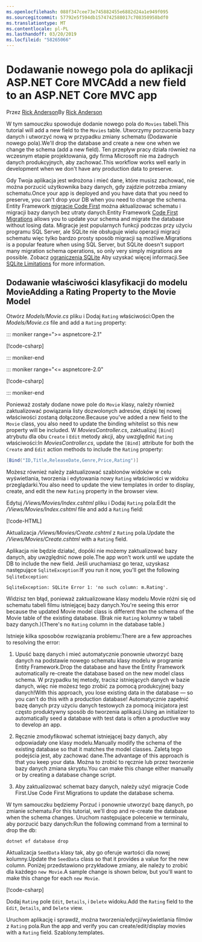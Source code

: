 ```yaml
---
ms.openlocfilehash: 088f347cee73e745882455e6882d24a1e949f095
ms.sourcegitcommit: 57792e5f594db1574742588017c708350958bdf0
ms.translationtype: MT
ms.contentlocale: pl-PL
ms.lasthandoff: 03/20/2019
ms.locfileid: "58265066"
---
```

# <a name="add-a-new-field-to-an-aspnet-core-mvc-app"></a><span data-ttu-id="53da1-101">Dodawanie nowego pola do aplikacji ASP.NET Core MVC</span><span class="sxs-lookup"><span data-stu-id="53da1-101">Add a new field to an ASP.NET Core MVC app</span></span>

<!-- This include not used by windows version -->

<span data-ttu-id="53da1-102">Przez [Rick Anderson](https://twitter.com/RickAndMSFT)</span><span class="sxs-lookup"><span data-stu-id="53da1-102">By [Rick Anderson](https://twitter.com/RickAndMSFT)</span></span>

<span data-ttu-id="53da1-103">W tym samouczku spowoduje dodanie nowego pola do `Movies` tabeli.</span><span class="sxs-lookup"><span data-stu-id="53da1-103">This tutorial will add a new field to the `Movies` table.</span></span> <span data-ttu-id="53da1-104">Utworzymy porzucenia bazy danych i utworzyć nową w przypadku zmiany schematu (Dodawanie nowego pola).</span><span class="sxs-lookup"><span data-stu-id="53da1-104">We'll drop the database and create a new one when we change the schema (add a new field).</span></span> <span data-ttu-id="53da1-105">Ten przepływ pracy działa również na wczesnym etapie projektowania, gdy firma Microsoft nie ma żadnych danych produkcyjnych, aby zachować.</span><span class="sxs-lookup"><span data-stu-id="53da1-105">This workflow works well early in development when we don't have any production data to preserve.</span></span>

<span data-ttu-id="53da1-106">Gdy Twoja aplikacja jest wdrożona i mieć dane, które musisz zachować, nie można porzucić użytkownika bazy danych, gdy zajdzie potrzeba zmiany schematu.</span><span class="sxs-lookup"><span data-stu-id="53da1-106">Once your app is deployed and you have data that you need to preserve, you can't drop your DB when you need to change the schema.</span></span> <span data-ttu-id="53da1-107">Entity Framework [migracje Code First](/ef/core/get-started/aspnetcore/new-db) można aktualizować schematu i migracji bazy danych bez utraty danych.</span><span class="sxs-lookup"><span data-stu-id="53da1-107">Entity Framework [Code First Migrations](/ef/core/get-started/aspnetcore/new-db) allows you to update your schema and migrate the database without losing data.</span></span> <span data-ttu-id="53da1-108">Migracje jest popularnych funkcji podczas przy użyciu programu SQL Server, ale SQLite nie obsługuje wielu operacji migracji schematu więc tylko bardzo prosty sposób migracji są możliwe.</span><span class="sxs-lookup"><span data-stu-id="53da1-108">Migrations is a popular feature when using SQL Server, but SQLite doesn't support many migration schema operations, so only very simply migrations are possible.</span></span> <span data-ttu-id="53da1-109">Zobacz [ograniczenia SQLite](/ef/core/providers/sqlite/limitations) Aby uzyskać więcej informacji.</span><span class="sxs-lookup"><span data-stu-id="53da1-109">See [SQLite Limitations](/ef/core/providers/sqlite/limitations) for more information.</span></span>

## <a name="adding-a-rating-property-to-the-movie-model"></a><span data-ttu-id="53da1-110">Dodawanie właściwości klasyfikacji do modelu Movie</span><span class="sxs-lookup"><span data-stu-id="53da1-110">Adding a Rating Property to the Movie Model</span></span>

<span data-ttu-id="53da1-111">Otwórz *Models/Movie.cs* pliku i Dodaj `Rating` właściwości:</span><span class="sxs-lookup"><span data-stu-id="53da1-111">Open the *Models/Movie.cs* file and add a `Rating` property:</span></span>

::: moniker range=">= aspnetcore-2.1"

[!code-csharp[](~/tutorials/first-mvc-app/start-mvc/sample/MvcMovie21/Models/MovieDateRating.cs?highlight=12&name=snippet)]

::: moniker-end

::: moniker range="<= aspnetcore-2.0"

[!code-csharp[](~/tutorials/first-mvc-app/start-mvc/sample/MvcMovie/Models/MovieDateRating.cs?highlight=11&range=7-18)]

::: moniker-end

<span data-ttu-id="53da1-112">Ponieważ zostały dodane nowe pole do `Movie` klasy, należy również zaktualizować powiązania listy dozwolonych adresów, dzięki tej nowej właściwości zostaną dołączone.</span><span class="sxs-lookup"><span data-stu-id="53da1-112">Because you've added a new field to the `Movie` class, you also need to update the binding whitelist so this new property will be included.</span></span> <span data-ttu-id="53da1-113">W *MoviesController.cs*, zaktualizuj `[Bind]` atrybutu dla obu `Create` i `Edit` metody akcji, aby uwzględnić `Rating` właściwości:</span><span class="sxs-lookup"><span data-stu-id="53da1-113">In *MoviesController.cs*, update the `[Bind]` attribute for both the `Create` and `Edit` action methods to include the `Rating` property:</span></span>

```csharp
[Bind("ID,Title,ReleaseDate,Genre,Price,Rating")]
   ```

<span data-ttu-id="53da1-114">Możesz również należy zaktualizować szablonów widoków w celu wyświetlania, tworzenia i edytowania nowy `Rating` właściwości w widoku przeglądarki.</span><span class="sxs-lookup"><span data-stu-id="53da1-114">You also need to update the view templates in order to display, create, and edit the new `Rating` property in the browser view.</span></span>

<span data-ttu-id="53da1-115">Edytuj */Views/Movies/Index.cshtml* pliku i Dodaj `Rating` pola:</span><span class="sxs-lookup"><span data-stu-id="53da1-115">Edit the */Views/Movies/Index.cshtml* file and add a `Rating` field:</span></span>

[!code-HTML[](~/tutorials/first-mvc-app/start-mvc/sample/MvcMovie/Views/Movies/IndexGenreRating.cshtml?highlight=17,39&range=24-64)]

<span data-ttu-id="53da1-116">Aktualizacja */Views/Movies/Create.cshtml* z `Rating` pola.</span><span class="sxs-lookup"><span data-stu-id="53da1-116">Update the */Views/Movies/Create.cshtml* with a `Rating` field.</span></span>

<span data-ttu-id="53da1-117">Aplikacja nie będzie działać, dopóki nie możemy zaktualizować bazy danych, aby uwzględnić nowe pole.</span><span class="sxs-lookup"><span data-stu-id="53da1-117">The app won't work until we update the DB to include the new field.</span></span> <span data-ttu-id="53da1-118">Jeśli uruchamiasz go teraz, uzyskasz następujące `SqliteException`:</span><span class="sxs-lookup"><span data-stu-id="53da1-118">If you run it now, you'll get the following `SqliteException`:</span></span>

```
SqliteException: SQLite Error 1: 'no such column: m.Rating'.
```

<span data-ttu-id="53da1-119">Widzisz ten błąd, ponieważ zaktualizowane klasy modelu Movie różni się od schematu tabeli filmu istniejącej bazy danych.</span><span class="sxs-lookup"><span data-stu-id="53da1-119">You're seeing this error because the updated Movie model class is different than the schema of the Movie table of the existing database.</span></span> <span data-ttu-id="53da1-120">(Brak nie `Rating` kolumny w tabeli bazy danych.)</span><span class="sxs-lookup"><span data-stu-id="53da1-120">(There's no `Rating` column in the database table.)</span></span>

<span data-ttu-id="53da1-121">Istnieje kilka sposobów rozwiązania problemu:</span><span class="sxs-lookup"><span data-stu-id="53da1-121">There are a few approaches to resolving the error:</span></span>

1. <span data-ttu-id="53da1-122">Upuść bazę danych i mieć automatycznie ponownie utworzyć bazę danych na podstawie nowego schematu klasy modelu w programie Entity Framework.</span><span class="sxs-lookup"><span data-stu-id="53da1-122">Drop the database and have the Entity Framework automatically re-create the database based on the new model class schema.</span></span> <span data-ttu-id="53da1-123">W przypadku tej metody, tracisz istniejących danych w bazie danych, więc nie możesz tego zrobić za pomocą produkcyjnej bazy danych!</span><span class="sxs-lookup"><span data-stu-id="53da1-123">With this approach, you lose existing data in the database — so you can't do this with a production database!</span></span> <span data-ttu-id="53da1-124">Automatycznie zapełnić bazę danych przy użyciu danych testowych za pomocą inicjatora jest często produktywny sposób do tworzenia aplikacji.</span><span class="sxs-lookup"><span data-stu-id="53da1-124">Using an initializer to automatically seed a database with test data is often a productive way to develop an app.</span></span>

2. <span data-ttu-id="53da1-125">Ręcznie zmodyfikować schemat istniejącej bazy danych, aby odpowiadały one klasy modelu.</span><span class="sxs-lookup"><span data-stu-id="53da1-125">Manually modify the schema of the existing database so that it matches the model classes.</span></span> <span data-ttu-id="53da1-126">Zaletą tego podejścia jest, aby zachować dane.</span><span class="sxs-lookup"><span data-stu-id="53da1-126">The advantage of this approach is that you keep your data.</span></span> <span data-ttu-id="53da1-127">Można to zrobić to ręcznie lub przez tworzenie bazy danych zmiana skryptu.</span><span class="sxs-lookup"><span data-stu-id="53da1-127">You can make this change either manually or by creating a database change script.</span></span>

3. <span data-ttu-id="53da1-128">Aby zaktualizować schemat bazy danych, należy użyć migracje Code First.</span><span class="sxs-lookup"><span data-stu-id="53da1-128">Use Code First Migrations to update the database schema.</span></span>

<span data-ttu-id="53da1-129">W tym samouczku będziemy Porzuć i ponownie utworzyć bazę danych, po zmianie schematu.</span><span class="sxs-lookup"><span data-stu-id="53da1-129">For this tutorial, we'll drop and re-create the database when the schema changes.</span></span> <span data-ttu-id="53da1-130">Uruchom następujące polecenie w terminalu, aby porzucić bazy danych:</span><span class="sxs-lookup"><span data-stu-id="53da1-130">Run the following command from a terminal to drop the db:</span></span>

`dotnet ef database drop`

<span data-ttu-id="53da1-131">Aktualizacja `SeedData` klasy tak, aby go oferuje wartości dla nowej kolumny.</span><span class="sxs-lookup"><span data-stu-id="53da1-131">Update the `SeedData` class so that it provides a value for the new column.</span></span> <span data-ttu-id="53da1-132">Poniżej przedstawiono przykładowe zmiany, ale należy to zrobić dla każdego `new Movie`.</span><span class="sxs-lookup"><span data-stu-id="53da1-132">A sample change is shown below, but you'll want to make this change for each `new Movie`.</span></span>

[!code-csharp[](~/tutorials/first-mvc-app/start-mvc/sample/MvcMovie/Models/SeedDataRating.cs?name=snippet1&highlight=6)]

<span data-ttu-id="53da1-133">Dodaj `Rating` pole `Edit`, `Details`, i `Delete` widoku.</span><span class="sxs-lookup"><span data-stu-id="53da1-133">Add the `Rating` field to the `Edit`, `Details`, and `Delete` view.</span></span>

<span data-ttu-id="53da1-134">Uruchom aplikację i sprawdź, można tworzenia/edycji/wyświetlania filmów z `Rating` pola.</span><span class="sxs-lookup"><span data-stu-id="53da1-134">Run the app and verify you can create/edit/display movies with a `Rating` field.</span></span> <span data-ttu-id="53da1-135">Szablony.</span><span class="sxs-lookup"><span data-stu-id="53da1-135">templates.</span></span>
